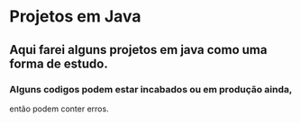 # Projetos em Java

## Aqui farei alguns projetos em java como uma forma de estudo.
### Alguns codigos podem estar incabados ou em produção ainda, 
então podem conter erros.

